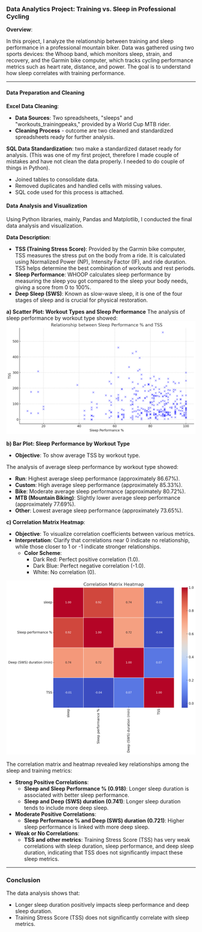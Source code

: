 ### Data Analytics Project: Training vs. Sleep in Professional Cycling

**Overview**:

In this project, I analyze the relationship between training and sleep performance in a professional mountain biker. Data was gathered using two sports devices: the Whoop band, which monitors sleep, strain, and recovery, and the Garmin bike computer, which tracks cycling performance metrics such as heart rate, distance, and power. The goal is to understand how sleep correlates with training performance.

-------

#### Data Preparation and Cleaning

**Excel Data Cleaning**:
- **Data Sources**: Two spreadsheets, "sleeps" and "workouts_trainingpeaks," provided by a World Cup MTB rider.
- **Cleaning Process** - outcome are two cleaned and standardized spreadsheets ready for further analysis.

**SQL Data Standardization**: two make a standardized dataset ready for analysis. (This was one of my first project, therefore I made couple of mistakes and have not clean the data properly. I needed to do couple of things in Python).
  - Joined tables to consolidate data.
  - Removed duplicates and handled cells with missing values.
  - SQL code used for this process is attached.

#### Data Analysis and Visualization
Using Python libraries, mainly, Pandas and Matplotlib, I conducted the final data analysis and visualization.

**Data Description**:
- **TSS (Training Stress Score)**: Provided by the Garmin bike computer, TSS measures the stress put on the body from a ride. It is calculated using Normalized Power (NP), Intensity Factor (IF), and ride duration. TSS helps determine the best combination of workouts and rest periods.
- **Sleep Performance**: WHOOP calculates sleep performance by measuring the sleep you got compared to the sleep your body needs, giving a score from 0 to 100%.
- **Deep Sleep (SWS)**: Known as slow-wave sleep, it is one of the four stages of sleep and is crucial for physical restoration.

**a) Scatter Plot: Workout Types and Sleep Performance**
The analysis of sleep performance by workout type showed:
![Image Alt text](https://github.com/tercasaskova311/training-vs-sleep/blob/main/Scatterplot.png)

**b) Bar Plot: Sleep Performance by Workout Type**
- **Objective**: To show average TSS by workout type.
  
The analysis of average sleep performance by workout type showed:
- **Run**: Highest average sleep performance (approximately 86.67%).
- **Custom**: High average sleep performance (approximately 85.33%).
- **Bike**: Moderate average sleep performance (approximately 80.72%).
- **MTB (Mountain Biking)**: Slightly lower average sleep performance (approximately 77.69%).
- **Other**: Lowest average sleep performance (approximately 73.65%).

**c) Correlation Matrix Heatmap**:
- **Objective**: To visualize correlation coefficients between various metrics.
- **Interpretation**: Clarify that correlations near 0 indicate no relationship, while those closer to 1 or -1 indicate stronger relationships.
  - **Color Scheme**:
    - Dark Red: Perfect positive correlation (1.0).
    - Dark Blue: Perfect negative correlation (-1.0).
    - White: No correlation (0).
      
![Image Alt text](https://github.com/tercasaskova311/training-vs-sleep/blob/main/Correlation_map.png)

The correlation matrix and heatmap revealed key relationships among the sleep and training metrics:

- **Strong Positive Correlations**:
  - **Sleep and Sleep Performance % (0.918)**: Longer sleep duration is associated with better sleep performance.
  - **Sleep and Deep (SWS) duration (0.741)**: Longer sleep duration tends to include more deep sleep.
- **Moderate Positive Correlations**:
  - **Sleep Performance % and Deep (SWS) duration (0.721)**: Higher sleep performance is linked with more deep sleep.
- **Weak or No Correlations**:
  - **TSS and other metrics**: Training Stress Score (TSS) has very weak correlations with sleep duration, sleep performance, and deep sleep duration, indicating that TSS does not significantly impact these sleep metrics.

---

### Conclusion
The data analysis shows that:
- Longer sleep duration positively impacts sleep performance and deep sleep duration.
- Training Stress Score (TSS) does not significantly correlate with sleep metrics.




